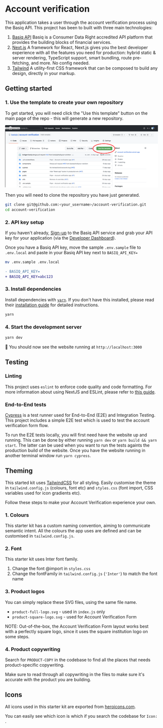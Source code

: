 # Account verification

This application takes a user through the account verification process using the Basiq API. This project has been to built with three main technologies:

1. [Basiq API](https://api.basiq.io)
   Basiq is a Consumer Data Right accredited API platform that provides the building blocks of financial services.
2. [Next.js](https://github.com/vercel/next.js/)
   A framework for React, Next.js gives you the best developer experience with all the features you need for production: hybrid static & server rendering, TypeScript support, smart bundling, route pre-fetching, and more. No config needed.
3. [Tailwind](https://github.com/tailwindlabs/tailwindcss)
   A utility-first CSS framework that can be composed to build any design, directly in your markup.

## Getting started

### 1. Use the template to create your own repository

To get started, you will need click the "Use this template" button on the main page of the repo - this will generate a new repository.

![template repository screenshot](docs/Group_2681.png)

Then you will need to clone the repository you have just generated. 

```sh
git clone git@github.com:<your_username>/account-verification.git
cd account-verification
```

### 2. API key setup

If you haven't already, [Sign-up](https://dashboard.basiq.io/login) to the Basiq API service and grab your API key for your application (via the [Developer Dashboard](https://dashboard.basiq.io/)).

Once you have a Basiq API key, move the sample `.env.sample` file to `.env.local` and paste in your Basiq API key next to `BASIQ_API_KEY=`

```sh
mv .env.sample .env.local
```

```diff
- BASIQ_API_KEY=
+ BASIQ_API_KEY=abc123
```

### 3. Install dependencies

Install dependencies with [`yarn`](https://github.com/yarnpkg/yarn). If you don't have this installed, please read their [installation guide](https://yarnpkg.com/en/docs/install) for detailed instructions.

```sh
yarn
```

### 4. Start the development server

```sh
yarn dev
```

🎉 You should now see the website running at `http://localhost:3000`

## Testing

### Linting

This project uses `eslint` to enforce code quality and code formatting. For more information about using NextJS and ESLint, please refer to [this guide](https://nextjs.org/docs/basic-features/eslint).

### End-to-End tests

[Cypress](https://github.com/cypress-io/cypress) is a test runner used for End-to-End (E2E) and Integration Testing. This project includes a simple E2E test which is used to test the account verification form flow.

To run the E2E tests locally, you will first need have the website up and running. This can be done by either running `yarn dev` or `yarn build && yarn start`. The latter can be used when you want to run the tests againts the production build of the website. Once you have the website running in another terminal window run `yarn cypress`.

## Theming

This started kit uses [TailwindCSS](https://tailwindcss.com/docs/configuration) for all styling. Easily customise the theme in `tailwind.config.js` (colours, font etc) and `styles.css` (font import, CSS variables used for icon gradients etc).

Follow these steps to make your Account Verification experience your own.

### 1. Colours

This starter kit has a custom naming convention, aiming to communicate semantic intent. All the colours the app uses are defined and can be customised in `tailwind.config.js`.

### 2. Font

This starter kit uses Inter font family.

1. Change the font @import in `styles.css`
2. Change the fontFamily in `tailwind.config.js` (`'Inter'`) to match the font name

### 3. Product logos

You can simply replace these SVG files, using the same file name.

- `product-full-logo.svg` - used in `index.js` only
- `product-square-logo.svg` - used for Account Verification Form

NOTE: Out-of-the-box, the Account Verification Form layout works best with a perfectly square logo, since it uses the square institution logo on some steps.

### 4. Product copywriting

Search for `PRODUCT-COPY` in the codebase to find all the places that needs product-specific copywriting.

Make sure to read through all copywriting in the files to make sure it's accurate with the product you are building.

## Icons

All icons used in this starter kit are exported from [heroicons.com](https://heroicons.com/).

You can easily see which icon is which if you search the codebase for `Icon: `.